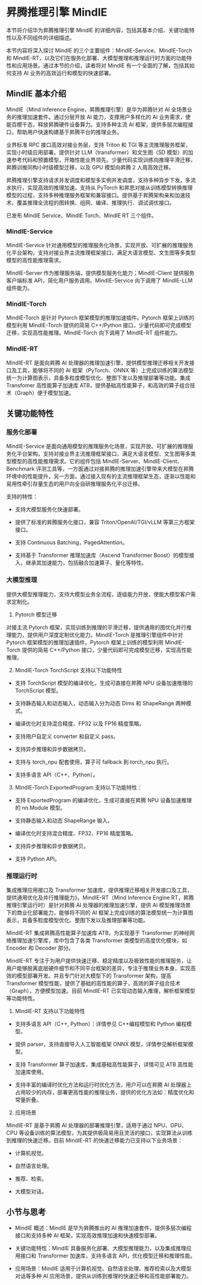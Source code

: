 <!--Copyright © 适用于[License](https://github.com/chenzomi12/AISystem)版权许可-->

# 昇腾推理引擎 MindIE

本节将介绍华为昇腾推理引擎 MindIE 的详细内容，包括其基本介绍、关键功能特性以及不同组件的详细描述。

本节内容将深入探讨 MindIE 的三个主要组件：MindIE-Service、MindIE-Torch 和 MindIE-RT，以及它们在服务化部署、大模型推理和推理运行时方面的功能特性和应用场景。通过本节的介绍，读者将对 MindIE 有一个全面的了解，包括其如何支持 AI 业务的高效运行和模型的快速部署。

## MindIE 基本介绍

MindIE（Mind Inference Engine，昇腾推理引擎）是华为昇腾针对 AI 全场景业务的推理加速套件。通过分层开放 AI 能力，支撑用户多样化的 AI 业务需求，使能百模千态，释放昇腾硬件设备算力。支持多种主流 AI 框架，提供多层次编程接口，帮助用户快速构建基于昇腾平台的推理业务。

业界标准 RPC 接口高效对接业务层，支持 Triton 和 TGI 等主流推理服务框架，实现小时级应用部署。提供针对 LLM（transformer）和文生图（SD 模型）的加速参考代码和预置模型，开箱性能业界领先。少量代码实现训练向推理平滑迁移，昇腾训推同构小时级模型迁移，以及 GPU 模型向昇腾 2 人周高效迁移。

昇腾推理引擎支持请求并发调度和模型多实例并发调度，支持多种异步下发，多流水执行，实现高效的推理加速。支持从 PyTorch 和昇思对接从训练模型转换推理模型的过程，支持多种推理服务框架和兼容接口。提供基于昇腾架构亲和加速技术，覆盖推理全流程的图转换、组网、编译、推理执行、调试调优接口。

已发布 MindIE Service、MindIE Torch、MindIE RT 三个组件。

### MindIE-Service

MindIE-Service 针对通用模型的推理服务化场景，实现开放、可扩展的推理服务化平台架构，支持对接业界主流推理框架接口，满足大语言模型、文生图等多类型模型的高性能推理需求。

MindIE-Server 作为推理服务端，提供模型服务化能力；MindIE-Client 提供服务客户端标准 API，简化用户服务调用。MindIE-Service 向下调用了 MindIE-LLM 组件能力。

### MindIE-Torch

MindIE-Torch 是针对 Pytorch 框架模型的推理加速插件。Pytorch 框架上训练的模型利用 MindIE-Torch 提供的简易 C++/Python 接口，少量代码即可完成模型迁移，实现高性能推理。MindIE-Torch 向下调用了 MindIE-RT 组件能力。

### MindIE-RT

MindIE-RT 是面向昇腾 AI 处理器的推理加速引擎，提供模型推理迁移相关开发接口及工具，能够将不同的 AI 框架（PyTorch、ONNX 等）上完成训练的算法模型统一为计算图表示，具备多粒度模型优化、整图下发以及推理部署等功能。集成 Transfomer 高性能算子加速库 ATB，提供基础高性能算子，和高效的算子组合技术（Graph）便于模型加速。

## 关键功能特性

### 服务化部署

MindIE-Service 是面向通用模型的推理服务化场景，实现开放、可扩展的推理服务化平台架构，支持对接业界主流推理框架接口，满足大语言模型、文生图等多类型模型的高性能推理需求。它的组件包括 MindIE-Server、MindIE-Client、Benchmark 评测工具等，一方面通过对接昇腾的推理加速引擎带来大模型在昇腾环境中的性能提升，另一方面，通过接入现有的主流推理框架生态，逐渐以性能和易用性牵引存量生态的用户向全自研推理服务化平台迁移。

支持的特性：

- 支持大模型服务化快速部署。

-	提供了标准的昇腾服务化接口，兼容 Triton/OpenAI/TGI/vLLM 等第三方框架接口。

-	支持 Continuous Batching，PagedAttention。

-	支持基于 Transformer 推理加速库（Ascend Transformer Boost）的模型接入，继承其加速能力，包括融合加速算子、量化等特性。

### 大模型推理

提供大模型推理能力，支持大模型业务全流程，逐级能力开放，使能大模型客户需求定制化。

1. Pytorch 模型迁移

对接主流 Pytorch 框架，实现训练到推理的平滑迁移，提供通用的图优化并行推理能力，提供用户深度定制优化能力。MindIE-Torch 是推理引擎组件中针对 Pytorch 框架模型的推理加速插件。Pytorch 框架上训练的模型利用 MindIE-Torch 提供的简易 C++/Python 接口，少量代码即可完成模型迁移，实现高性能推理。

2. MindIE-Torch TorchScript 支持以下功能特性

-	支持 TorchScript 模型的编译优化，生成可直接在昇腾 NPU 设备加速推理的 TorchScript 模型。

- 支持静态输入和动态输入，动态输入分为动态 Dims 和 ShapeRange 两种模式。

- 编译优化时支持混合精度、FP32 以及 FP16 精度策略。

- 支持用户自定义 converter 和自定义 pass。

- 支持异步推理和异步数据拷贝。

- 支持与 torch_npu 配套使用，算子可 fallback 到 torch_npu 执行。

- 支持多语言 API（C++、Python）。

3. MindIE-Torch ExportedProgram 支持以下功能特性：

- 支持 ExportedProgram 的编译优化，生成可直接在昇腾 NPU 设备加速推理的 nn.Module 模型。

- 支持静态输入和动态 ShapeRange 输入。

- 编译优化时支持混合精度、FP32、FP16 精度策略。

- 支持异步推理和异步数据拷贝。

- 支持 Python API。

### 推理运行时

集成推理应用接口及 Transformer 加速库，提供推理迁移相关开发接口及工具，提供通用优化及并行推理能力》。MindIE-RT（Mind Inference Engine RT，昇腾推理引擎运行时）是针对昇腾 AI 处理器的推理加速引擎，提供 AI 模型推理场景下的商业化部署能力，能够将不同的 AI 框架上完成训练的算法模型统一为计算图表示，具备多粒度模型优化、整图下发以及推理部署等功能。

MindIE-RT 集成昇腾高性能算子加速库 ATB，为实现基于 Transformer 的神经网络推理加速引擎库，库中包含了各类 Transformer 类模型的高度优化模块，如 Encoder 和 Decoder 部分。

MindIE-RT 专注于为用户提供快速迁移、稳定精度以及极致性能的推理服务，让用户能够脱离底层硬件细节和不同平台框架的差异，专注于推理业务本身，实现高效的模型部署开发。并且专门针对大模型下的 Transformer 架构，提高 Transformer 模型性能，提供了基础的高性能的算子，高效的算子组合技术（Graph），方便模型加速。目前 MindIE-RT 已实现动态输入推理，解析框架模型等功能特性。

1. MindIE-RT 支持以下功能特性

- 支持多语言 API（C++, Python）：详情参见 C++编程模型和 Python 编程模型。

- 提供 parser，支持直接导入人工智能框架 ONNX 模型，详情参见解析框架模型。

- 支持 Transformer 算子加速库，集成基础高性能算子，详情可见 ATB 高性能加速库使用。

- 支持丰富的编译时优化方法和运行时优化方法，用户可以在昇腾 AI 处理器上占用较少的内存，部署更高性能的推理业务，提供的优化方法如：精度优化和常量折叠。

2. 应用场景

MindIE-RT 是基于昇腾 AI 处理器的部署推理引擎，适用于通过 NPU、GPU、CPU 等设备训练的算法模型，为其提供极简易用且灵活的接口，实现算法从训练到推理的快速迁移。目前 MindIE-RT 的快速迁移能力已支持以下业务场景：

- 计算机视觉。

- 自然语言处理。

- 推荐、检索。

- 大模型对话。

## 小节与思考

- MindIE 概述：MindIE 是华为昇腾推出的 AI 推理加速套件，提供多层次编程接口和支持多种 AI 框架，实现高效推理加速和快速模型部署。

- 关键功能特性：MindIE 具备服务化部署、大模型推理能力，以及集成推理应用接口和 Transformer 加速库，支持多语言 API，优化模型迁移和推理性能。

- 应用场景：MindIE 适用于计算机视觉、自然语言处理、推荐检索以及大模型对话等多种 AI 应用场景，提供从训练到推理的快速迁移和高性能部署能力。
